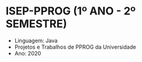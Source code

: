 # ISEP-PPROG (1º ANO - 2º SEMESTRE)
* Linguagem: Java
* Projetos e Trabalhos de PPROG da Universidade
* Ano: 2020
